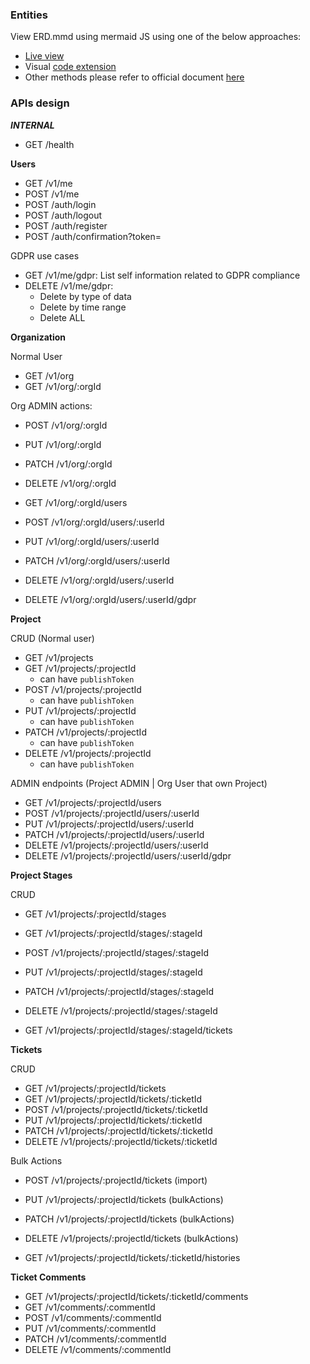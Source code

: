 ### Entities
View ERD.mmd
using mermaid JS using one of the below approaches:
  - [Live view](https://mermaid.live)
  - Visual [code extension](https://marketplace.visualstudio.com/items?itemName=MermaidChart.vscode-mermaid-chart)
  - Other methods please refer to official document [here](mermaid.js.org)


### APIs design

**_INTERNAL_**
- GET /health

**Users**

- GET /v1/me
- POST /v1/me
- POST /auth/login
- POST /auth/logout
- POST /auth/register
- POST /auth/confirmation?token=<tokenFromEmail>

GDPR use cases
- GET /v1/me/gdpr: List self information related to GDPR compliance
- DELETE /v1/me/gdpr:
  - Delete by type of data
  - Delete by time range
  - Delete ALL

**Organization**
  
  Normal User
  - GET /v1/org
  - GET /v1/org/:orgId


  Org ADMIN actions:
  - POST /v1/org/:orgId
  - PUT /v1/org/:orgId
  - PATCH /v1/org/:orgId
  - DELETE /v1/org/:orgId

  - GET /v1/org/:orgId/users
  - POST /v1/org/:orgId/users/:userId
  - PUT /v1/org/:orgId/users/:userId
  - PATCH /v1/org/:orgId/users/:userId
  - DELETE /v1/org/:orgId/users/:userId
  - DELETE /v1/org/:orgId/users/:userId/gdpr

  **Project**
  
  CRUD (Normal user)
  - GET /v1/projects
  - GET /v1/projects/:projectId
    - can have `publishToken`
  - POST /v1/projects/:projectId
    - can have `publishToken`
  - PUT /v1/projects/:projectId
    - can have `publishToken`
  - PATCH /v1/projects/:projectId
    - can have `publishToken`
  - DELETE /v1/projects/:projectId
    - can have `publishToken`
  
  ADMIN endpoints
  (Project ADMIN | Org User that own Project)
  - GET /v1/projects/:projectId/users 
  - POST /v1/projects/:projectId/users/:userId
  - PUT /v1/projects/:projectId/users/:userId
  - PATCH /v1/projects/:projectId/users/:userId
  - DELETE /v1/projects/:projectId/users/:userId
  - DELETE /v1/projects/:projectId/users/:userId/gdpr

  **Project Stages**

  CRUD
  - GET /v1/projects/:projectId/stages
  - GET /v1/projects/:projectId/stages/:stageId
  - POST /v1/projects/:projectId/stages/:stageId
  - PUT /v1/projects/:projectId/stages/:stageId
  - PATCH /v1/projects/:projectId/stages/:stageId
  - DELETE /v1/projects/:projectId/stages/:stageId

  - GET /v1/projects/:projectId/stages/:stageId/tickets

  **Tickets**
  
  CRUD
  - GET /v1/projects/:projectId/tickets
  - GET /v1/projects/:projectId/tickets/:ticketId
  - POST /v1/projects/:projectId/tickets/:ticketId
  - PUT /v1/projects/:projectId/tickets/:ticketId
  - PATCH /v1/projects/:projectId/tickets/:ticketId
  - DELETE /v1/projects/:projectId/tickets/:ticketId
  
  Bulk Actions
  - POST /v1/projects/:projectId/tickets (import)
  - PUT /v1/projects/:projectId/tickets (bulkActions)
  - PATCH /v1/projects/:projectId/tickets (bulkActions)
  - DELETE /v1/projects/:projectId/tickets (bulkActions)

  - GET /v1/projects/:projectId/tickets/:ticketId/histories
  
  **Ticket Comments**
  - GET /v1/projects/:projectId/tickets/:ticketId/comments
  - GET /v1/comments/:commentId
  - POST /v1/comments/:commentId
  - PUT /v1/comments/:commentId
  - PATCH /v1/comments/:commentId
  - DELETE /v1/comments/:commentId
